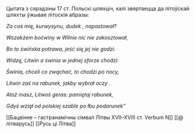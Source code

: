 
Цытата з сярэдзіны 17 ст. Польскі шляхціч, калі звяртаецца да літоўскай шляхты ўжывае літоскія абразы:

*Za coś mię, kurwysynu, dudek , napastował?*

*Wszakżem boćwiny w Wilnie nic nie zakosztował,*

*Bo to świńska potrawa, jeść się jej nie godzi.*

*Widzę, Litwin a świnia w jednej sforze chodzi:*

*Świnia, chceli co zwąchać, to chodzi po nocy,*

*Litwin zaś na rabunek, jakby wybrał oczy .*

*Atoż masz, Litwoś geras: pamiętaj rabunek,*

*Gdyś wziął od polskiej szable po łbu podarunek”*


[[Бацвінне – гастранамічны сімвал Літвы XVII–XVIII ст.  Verbum N]]
[[@ літварусь]]
[[Русь ці Літва]]

